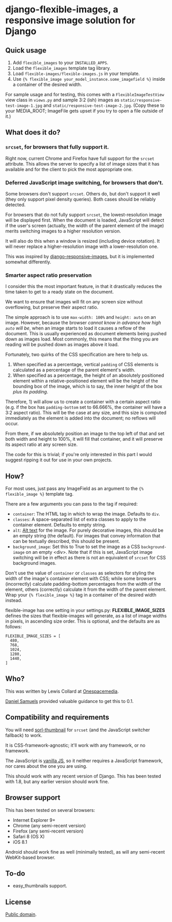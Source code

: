 # django-flexible-images, a responsive image solution for Django

## Quick usage

1. Add `flexible_images` to your `INSTALLED_APPS`.
2. Load the `flexible_images` template tag library.
3. Load `flexible-images/flexible-images.js` in your template.
4. Use `{% flexible_image your_model_instance.some_imagefield %}` inside a
   container of the desired width.

For sample usage and for testing, this comes with a `FlexibleImageTestView`
view class in `views.py` and sample 3:2 (ish) images as
`static/responsive-test-image-1.jpg` and
`static/responsive-test-image-2.jpg`. (Copy these to your MEDIA_ROOT;
ImageFile gets upset if you try to open a file outside of it.)


## What does it do?

### `srcset`, for browsers that fully support it.

Right now, current Chrome and Firefox have full support for the `srcset`
attribute. This allows the server to specify a list of image sizes that it
has available and for the client to pick the most appropriate one.

### Deferred JavaScript image switching, for browsers that don't.

Some browsers don't support `srcset`. Others do, but don't support it well
(they only support pixel density queries). Both cases should be reliably
detected.

For browsers that do not fully support `srcset`, the lowest-resolution image
will be displayed first. When the document is loaded, JavaScript will detect
if the user's screen (actually, the width of the parent element of the image)
merits switching images to a higher resolution version.

It will also do this when a window is resized (including device rotation). It
will never replace a higher-resolution image with a lower-resolution one.

This was inspired by
[django-responsive-images](https://github.com/onespacemedia/django-responsive-images),
but it is implemented somewhat differently.


### Smarter aspect ratio preservation

I consider this the most important feature, in that it drastically reduces
the time taken to get to a ready state on the document.

We want to ensure that images will fit on any screen size without overflowing,
but preserve their aspect ratio.

The simple approach is to use `max-width: 100%` and `height: auto` on an
image. However, because the browser *cannot know in advance how high
`auto` will be*, when an image starts to load it causes a reflow of the
document. This is usually experienced as document elements being pushed down
as images load. Most commonly, this means that the thing you are reading
will be pushed down as images above it load.

Fortunately, two quirks of the CSS specification are here to help us.

1. When specified as a percentage, vertical `padding` of CSS elements is
   calculated as a percentage of the parent element's width.
2. When specified as a percentage, the height of an absolutely positioned
   element within a relative-positioned element will be the height of the
   bounding box of the image, which is to say, the inner height of the box
   *plus its padding*.

Therefore, 1) will allow us to create a container with a certain aspect ratio
(e.g. if the box has `padding-bottom` set to 66.666%, the container will have
a 3:2 aspect ratio). This will be the case at any size, and this size is
computed immediately as the element is added into the document; no reflows
will occur.

From there, if we absolutely position an image to the top left of that and
set both width and height to 100%, it will fill that container, and it will
preserve its aspect ratio at any screen size.

The code for this is trivial; if you're only interested in this part I would
suggest ripping it out for use in your own projects.

## How?

For most uses, just pass any ImageField as an argument to the
`{% flexible_image %}` template tag.

There are a few arguments you can pass to the tag if required:

* `container`: The HTML tag in which to wrap the image. Defaults to `div`.
* `classes`: A space-separated list of extra classes to apply to the container
  element. Defaults to empty string.
* `alt`: [Alt text](https://en.wikipedia.org/wiki/Alt_attribute) for the
  image. For purely decorative images, this should be an empty string (the
  default). For images that convey information that can be textually described,
  this should be present.
* `background_image`: Set this to True to set the image as a CSS
  `background-image` on an empty &lt;div&gt;. Note that if this is set,
  JavaScript image switching will be in effect as there is not an equivalent
  of `srcset` for CSS background images.

Don't use the value of `container` or `classes` as selectors for styling the
width of the image's container element with CSS; while some browsers
(incorrectly) calculate padding-bottom percentages from the width of the
element, others (correctly) calculate it from the width of the parent element.
Wrap your `{% flexible_image %}` tag in a container of the desired width
instead.

flexible-image has one setting in your settings.py: **FLEXIBLE_IMAGE_SIZES**
defines the sizes that flexible-images will generate, as a list of image
widths in pixels, in ascending size order. This is optional, and the defaults
are as follows:

```
FLEXIBLE_IMAGE_SIZES = [
  480,
  768,
  1024,
  1280,
  1440,
]
```


## Who?

This was written by Lewis Collard at
[Onespacemedia](http://www.onespacemedia.com/).

[Daniel Samuels](http://danielsamuels.co.uk/) provided valuable guidance to get this to 0.1.


## Compatibility and requirements

You will need
[sorl-thumbnail](https://sorl-thumbnail.readthedocs.org) for `srcset`
(and the JavaScript switcher fallback) to work.

It is CSS-framework-agnostic; it'll work with any framework, or no framework.

The JavaScript is [vanilla JS](http://vanilla-js.com/), so it neither requires
a JavaScript framework, nor cares about the one you are using.

This should work with any recent version of Django. This has been tested with
1.8, but any earlier version should work fine.

## Browser support
This has been tested on several browsers:

* Internet Explorer 9+
* Chrome (any semi-recent version)
* Firefox (any semi-recent version)
* Safari 8 (OS X)
* iOS 8.1

Android should work fine as well (minimally tested), as will any semi-recent
WebKit-based browser.


## To-do

* easy_thumbnails support.


## License

[Public domain](https://creativecommons.org/publicdomain/zero/1.0/).
